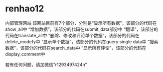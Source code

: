 # renhao12
内部管理网站
该网站目前有7个部分，分别是“显示所有数据”，该部分的代码在show_all中     “增加数据”，该部分的代码在submit_data部分中
“翻译”，该部分的代码在translate_all中     “删除、修改和评论单个数据”，该部分的代码在delete_modefy中    “显示单个数据”，该部分的代码在query single 
data中     “搜索数据”，该部分的代码在search_data中     “显示所有评论”，该部分的代码在display_comment中

若有任何问题，请加微信“r1293497424h”
